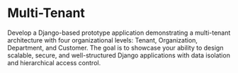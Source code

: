 # Multi-Tenant
Develop a Django-based prototype application demonstrating a multi-tenant architecture with four organizational levels: Tenant, Organization, Department, and Customer. The goal is to showcase your ability to design scalable, secure, and well-structured Django applications with data isolation and hierarchical access control.
